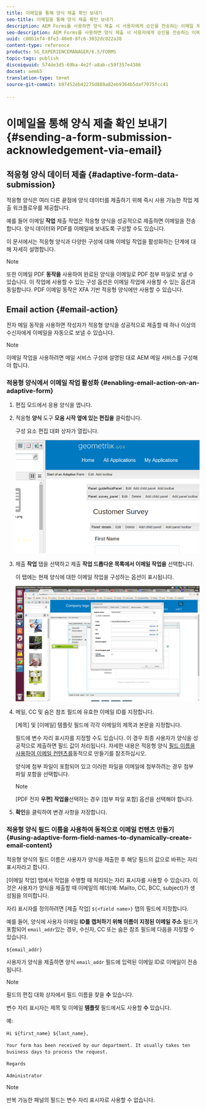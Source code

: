 ```yaml
---
title: 이메일을 통해 양식 제출 확인 보내기
seo-title: 이메일을 통해 양식 제출 확인 보내기
description: AEM Forms를 사용하면 양식 제출 시 사용자에게 승인을 전송하는 이메일 제출 작업을 구성할 수 있습니다.
seo-description: AEM Forms를 사용하면 양식 제출 시 사용자에게 승인을 전송하는 이메일 제출 작업을 구성할 수 있습니다.
uuid: c80b1ef4-8fe3-48e0-8fc6-3032dc022a38
content-type: reference
products: SG_EXPERIENCEMANAGER/6.5/FORMS
topic-tags: publish
discoiquuid: 574de3d5-69ba-4e2f-a8ab-c59f357e4386
docset: aem65
translation-type: tm+mt
source-git-commit: b97452eb42275d889a82eb9364b5daf7075fcc41

---
```



# 이메일을 통해 양식 제출 확인 보내기{#sending-a-form-submission-acknowledgement-via-email}

## 적응형 양식 데이터 제출 {#adaptive-form-data-submission}

적응형 양식은 여러 다른 끝점에 양식 데이터를 제출하기 위해 즉시 사용 가능한 작업 [](../../forms/using/configuring-submit-actions.md) 제출 워크플로우를 제공합니다.

예를 들어 이메일 **작업** 제출 작업은 적응형 양식을 성공적으로 제출하면 이메일을 전송합니다. 양식 데이터와 PDF를 이메일에 보내도록 구성할 수도 있습니다.

이 문서에서는 적응형 양식과 다양한 구성에 대해 이메일 작업을 활성화하는 단계에 대해 자세히 설명합니다.

>[!NOTE]
>
>또한 이메일 PDF **동작을** 사용하여 완료된 양식을 이메일로 PDF 첨부 파일로 보낼 수 있습니다. 이 작업에 사용할 수 있는 구성 옵션은 이메일 작업에 사용할 수 있는 옵션과 동일합니다. PDF 이메일 동작은 XFA 기반 적응형 양식에만 사용할 수 있습니다.

## Email action {#email-action}

전자 메일 동작을 사용하면 작성자가 적응형 양식을 성공적으로 제출할 때 하나 이상의 수신자에게 이메일을 자동으로 보낼 수 있습니다.

>[!NOTE]
>
>이메일 작업을 사용하려면 메일 서비스 [](/help/sites-administering/notification.md#configuring-the-mail-service)구성에 설명된 대로 AEM 메일 서비스를 구성해야 합니다.

### 적응형 양식에서 이메일 작업 활성화 {#enabling-email-action-on-an-adaptive-form}

1. 편집 모드에서 응용 양식을 엽니다.

1. 적응형 **양식** 도구 **모음 시작 옆에 있는 편집을** 클릭합니다.

   구성 요소 편집 대화 상자가 열립니다.

   ![적응형 양식의 구성 요소 편집 대화 상자](assets/start_of_adp_form.png)

1. 제출 **작업** 탭을 선택하고 제출 **작업 드롭다운 목록에서 이메일 작업을** 선택합니다.

   이 탭에는 현재 양식에 대한 이메일 작업을 구성하는 옵션이 표시됩니다.

   ![작업 제출 탭](assets/dialog.png)

1. 메일, CC 및 숨은 참조 필드에 유효한 이메일 ID를 지정합니다.

   [제목] 및 [이메일] 템플릿 필드에 각각 이메일의 제목과 본문을 지정합니다.

   필드에 변수 자리 표시자를 지정할 수도 있습니다. 이 경우 최종 사용자가 양식을 성공적으로 제출하면 필드 값이 처리됩니다. 자세한 내용은 적응형 양식 [필드 이름을 사용하여 이메일 컨텐츠를](../../forms/using/form-submission-receipt-via-email.md#p-using-adaptive-form-field-names-to-dynamically-create-email-content-p)동적으로 만들기를 참조하십시오.

   양식에 첨부 파일이 포함되어 있고 이러한 파일을 이메일에 첨부하려는 경우 첨부 파일 포함을 선택합니다.

   >[!NOTE]
   >
   >[PDF 전자 **우편] 작업을**&#x200B;선택하는 경우 [첨부 파일 포함] 옵션을 선택해야 합니다.

1. **확인**&#x200B;을 클릭하여 변경 사항을 저장합니다.

### 적응형 양식 필드 이름을 사용하여 동적으로 이메일 컨텐츠 만들기 {#using-adaptive-form-field-names-to-dynamically-create-email-content}

적응형 양식의 필드 이름은 사용자가 양식을 제출한 후 해당 필드의 값으로 바뀌는 자리 표시자라고 합니다.

[이메일 작업] 탭에서 작업을 수행할 때 처리되는 자리 표시자를 사용할 수 있습니다. 이것은 사용자가 양식을 제출할 때 이메일의 헤더(예: Mailto, CC, BCC, subject)가 생성됨을 의미합니다.

자리 표시자를 정의하려면 [제출 작업] `${<field name>}` 탭의 필드에 지정합니다.

예를 들어, 양식에 사용자 이메일 **ID를 캡처하기 위해 이름이 지정된 이메일 주소** 필드가 포함되어 `email_addr`있는 경우, 수신자, CC 또는 숨은 참조 필드에 다음을 지정할 수 있습니다.

`${email_addr}`

사용자가 양식을 제출하면 양식 `email_addr` 필드에 입력된 이메일 ID로 이메일이 전송됩니다.

>[!NOTE]
>
>필드의 편집 대화 상자에서 필드 이름을 찾을 **수** 있습니다.

변수 자리 표시자는 제목 및 이메일 **템플릿** 필드에서도 사용할 **수** 있습니다.

예:

`Hi ${first_name} ${last_name},`

`Your form has been received by our department. It usually takes ten business days to process the request.`

`Regards`

`Administrator`

>[!NOTE]
>
>반복 가능한 패널의 필드는 변수 자리 표시자로 사용할 수 없습니다.

